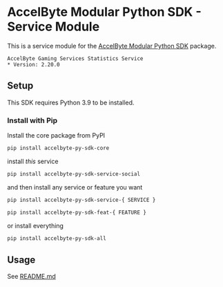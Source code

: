 [//]: # (Code generated. DO NOT EDIT!)

# AccelByte Modular Python SDK - Service Module

This is a service module for the [AccelByte Modular Python SDK](https://github.com/AccelByte/accelbyte-python-modular-sdk) package.

```text
AccelByte Gaming Services Statistics Service
* Version: 2.20.0
```

## Setup

This SDK requires Python 3.9 to be installed.

### Install with Pip

Install the core package from PyPI

```sh
pip install accelbyte-py-sdk-core
```

install *this* service

```sh
pip install accelbyte-py-sdk-service-social
```

and then install any service or feature you want

```sh
pip install accelbyte-py-sdk-service-{ SERVICE }
```

```sh
pip install accelbyte-py-sdk-feat-{ FEATURE }
```

or install everything

```sh
pip install accelbyte-py-sdk-all
```

## Usage

See [README.md](https://github.com/AccelByte/accelbyte-python-modular-sdk/blob/main/README.md)